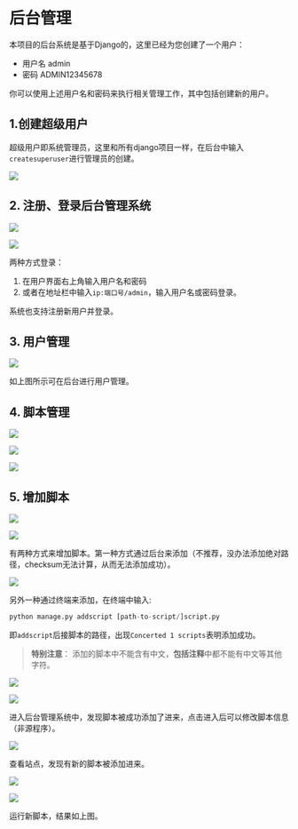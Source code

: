 # 后台管理

本项目的后台系统是基于Django的，这里已经为您创建了一个用户：

- 用户名 admin
- 密码 ADMIN12345678

你可以使用上述用户名和密码来执行相关管理工作，其中包括创建新的用户。



## 1.创建超级用户

超级用户即系统管理员，这里和所有django项目一样，在后台中输入`createsuperuser`进行管理员的创建。

![](assets/create-su.png)



## 2. 注册、登录后台管理系统

![](assets/login.png)

![](assets/backend.png)

两种方式登录：

1. 在用户界面右上角输入用户名和密码
2. 或者在地址栏中输入`ip:端口号/admin`，输入用户名或密码登录。

系统也支持注册新用户并登录。



## 3. 用户管理

![](assets/delete-user.png)

如上图所示可在后台进行用户管理。

## 4. 脚本管理

![](assets/delete-all.png)

![](assets/delete-one-sure.png)

![](assets/delete-all-suss.png)



## 5. 增加脚本

![](assets/add-script.png)



![](assets/import-script.png)

有两种方式来增加脚本。第一种方式通过后台来添加（不推荐，没办法添加绝对路径，checksum无法计算，从而无法添加成功）。



![](assets/add-script-method2.png)

另外一种通过终端来添加，在终端中输入:

```python
python manage.py addscript [path-to-script/]script.py
```

即`addscript`后接脚本的路径，出现`Concerted 1 scripts`表明添加成功。

> **特别注意**： 添加的脚本中不能含有中文，**包括注释**中都不能有中文等其他字符。

![](assets/add-script-method2-suss.png)

![](assets/script-info.png)

进入后台管理系统中，发现脚本被成功添加了进来，点击进入后可以修改脚本信息（非源程序）。

![](assets/add-new-one.png)

查看站点，发现有新的脚本被添加进来。

![](assets/suss-heart.png)

![](assets/suss-heart2.png)

运行新脚本，结果如上图。



